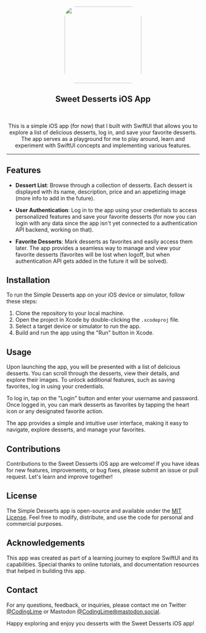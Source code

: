 <style>
img {
  border-radius: 15%;
}
</style>
<p align="center">
<br/>
<img width=200px height=200px src="/Users/carvalho/GitHub/Sweet Desserts SwiftUI/Sweet Desserts SwiftUI/Assets.xcassets/AppIcon.appiconset/DessertsAppIcon.png"></a>

<h2 align="center">Sweet Desserts iOS App</h2>
<br/>
<p align="center">
    This is a simple iOS app (for now) that I built with SwiftUI that allows you to explore a list of delicious desserts, log in, and save your favorite desserts. The app serves as a playground for me to play around, learn and experiment with SwiftUI concepts and implementing various features.
</p>
</p>

---

## Features

- **Dessert List**: Browse through a collection of desserts. Each dessert is displayed with its name, description, price and an appetizing image (more info to add in the future).

- **User Authentication**: Log in to the app using your credentials to access personalized features and save your favorite desserts (for now you can login with any data since the app isn't yet connected to a authentication API backend, working on that).

- **Favorite Desserts**: Mark desserts as favorites and easily access them later. The app provides a seamless way to manage and view your favorite desserts (favorites will be lost when logoff, but when authentication API gets added in the future it will be solved).

## Installation

To run the Simple Desserts app on your iOS device or simulator, follow these steps:

1. Clone the repository to your local machine.
2. Open the project in Xcode by double-clicking the `.xcodeproj` file.
3. Select a target device or simulator to run the app.
4. Build and run the app using the "Run" button in Xcode.

## Usage

Upon launching the app, you will be presented with a list of delicious desserts. You can scroll through the desserts, view their details, and explore their images. To unlock additional features, such as saving favorites, log in using your credentials.

To log in, tap on the "Login" button and enter your username and password. Once logged in, you can mark desserts as favorites by tapping the heart icon or any designated favorite action.

The app provides a simple and intuitive user interface, making it easy to navigate, explore desserts, and manage your favorites.

## Contributions

Contributions to the Sweet Desserts iOS app are welcome! If you have ideas for new features, improvements, or bug fixes, please submit an issue or pull request. Let's learn and improve together!

## License

The Simple Desserts app is open-source and available under the [MIT License](LICENSE). Feel free to modify, distribute, and use the code for personal and commercial purposes.

## Acknowledgements

This app was created as part of a learning journey to explore SwiftUI and its capabilities. Special thanks to online tutorials, and documentation resources that helped in building this app.

## Contact

For any questions, feedback, or inquiries, please contact me on Twitter [@CodingLime](https://twitter.com/codinglime) or Mastodon [@CodingLime@mastodon.social](https://mastodon.social/@CodingLime).

Happy exploring and enjoy you desserts with the Sweet Desserts iOS app!
